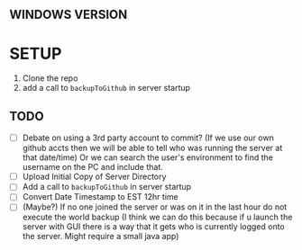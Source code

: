 ## WINDOWS VERSION

# SETUP
1. Clone the repo
2. add a call to ```backupToGithub``` in server startup


## TODO

- [ ] Debate on using a 3rd party account to commit? (If we use our own github accts then we will be able to tell who was running the server at that date/time) Or we can search the user's environment to find the username on the PC and include that.
- [ ] Upload Initial Copy of Server Directory
- [ ] Add a call to ```backupToGithub``` in server startup
- [ ] Convert Date Timestamp to EST 12hr time
- [ ] (Maybe?) If no one joined the server or was on it in the last hour do not execute the world backup (I think we can do this because if u launch the server with GUI there is a way that it gets who is currently logged onto the server. Might require a small java app)
